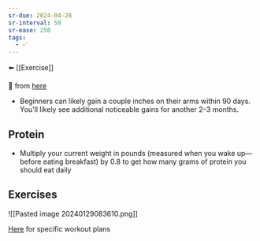 ```yaml
---
sr-due: 2024-04-28
sr-interval: 58
sr-ease: 250
tags:
  - ✅
---
```

⬅️ [[Exercise]]

🔗 from [here](https://www.julian.com/guide/muscle/intro)

- Beginners can likely gain a couple inches on their arms within 90 days. You'll likely see additional noticeable gains for another 2–3 months.

## Protein
- Multiply your current weight in pounds (measured when you wake up—before eating breakfast) by 0.8 to get how many grams of protein you should eat daily

## Exercises
![[Pasted image 20240129083610.png]]

[Here](https://www.julian.com/guide/muscle/workout-plans) for specific workout plans